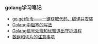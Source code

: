 ### golang学习笔记
* [go get命令——一键获取代码、编译并安装](https://github.com/pro-jango/golang_learn/blob/master/goget.md)
* [Golang中阻塞的写法](https://github.com/pro-jango/golang_learn/blob/master/golang_阻塞.md)
* [Golang信号处理和优雅退出守护进程](https://github.com/pro-jango/golang_learn/blob/master/go_signal.md)
* [数组和切片的注意事项](https://github.com/pro-jango/golang_learn/blob/master/array_slice.md)